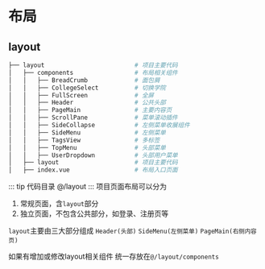 <!--
 * @Description: 
 * @Author: xiawenlong
 * @Date: 2020-12-22 15:51:47
 * @LastEditors: xiawenlong
 * @LastEditTime: 2020-12-23 08:35:47
-->

# 布局
## layout
```bash
├── layout                         # 项目主要代码
│   ├── components                 # 布局相关组件
│   │   ├── BreadCrumb             # 面包屑
│   │   ├── CollegeSelect          # 切换学院
│   │   ├── FullScreen             # 全屏
│   │   ├── Header                 # 公共头部
│   │   ├── PageMain               # 主要内容页
│   │   ├── ScrollPane             # 菜单滚动插件
│   │   ├── SideCollapse           # 左侧菜单收展组件
│   │   ├── SideMenu               # 左侧菜单
│   │   ├── TagsView               # 多标签
│   │   ├── TopMenu                # 头部菜单
│   │   ├── UserDropdown           # 头部用户菜单
│   ├── layout                     # 项目主要代码
│   ├── index.vue                  # 布局入口页面
```
::: tip 代码目录
@/layout
:::
项目页面布局可以分为
1. 常规页面，含`layout`部分
2. 独立页面，不包含公共部分，如登录、注册页等

`layout`主要由三大部分组成 `Header(头部)` `SideMenu(左侧菜单)` `PageMain(右侧内容页)`

如果有增加或修改layout相关组件 统一存放在`@/layout/components`
